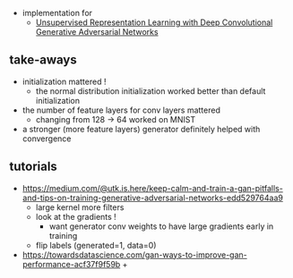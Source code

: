 

+ implementation for
    + [Unsupervised Representation Learning with Deep Convolutional Generative Adversarial Networks](https://arxiv.org/pdf/1511.06434.pdf)


## take-aways

+ initialization mattered !
    + the normal distribution initialization worked better than default initialization
+ the number of feature layers for conv layers mattered 
    + changing from 128 -> 64 worked on MNIST
+ a stronger (more feature layers) generator definitely helped with convergence


## tutorials

+ https://medium.com/@utk.is.here/keep-calm-and-train-a-gan-pitfalls-and-tips-on-training-generative-adversarial-networks-edd529764aa9
    + large kernel more filters
    + look at the gradients !
        + want generator conv weights to have large gradients early in training
    + flip labels (generated=1, data=0)
+ https://towardsdatascience.com/gan-ways-to-improve-gan-performance-acf37f9f59b
    + 
